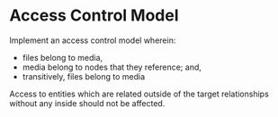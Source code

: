 # Access Control Model

Implement an access control model wherein:

- files belong to media,
- media belong to nodes that they reference; and,
- transitively, files belong to media

Access to entities which are related outside of the target relationships without any inside should not be affected.
